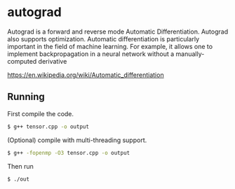 # autograd

Autograd is a forward and reverse mode Automatic Differentiation. Autograd also supports optimization. Automatic differentiation is particularly important in the field of machine learning. For example, it allows one to implement backpropagation in a neural network without a manually-computed derivative

https://en.wikipedia.org/wiki/Automatic_differentiation

## Running 

First compile the code.

```bash
$ g++ tensor.cpp -o output
```

(Optional) compile with multi-threading support.

```bash
$ g++ -fopenmp -O3 tensor.cpp -o output
```

Then run

```bash
$ ./out
```